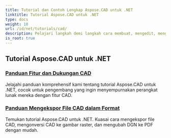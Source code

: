 ```yaml
---
title: Tutorial dan Contoh Lengkap Aspose.CAD untuk .NET
linktitle: Tutorial Aspose.CAD untuk .NET
type: docs
weight: 10
url: /id/net/tutorials/cad/
description: Pelajari langkah demi langkah cara membuat, mengedit, mengonversi, dan memanipulasi gambar CAD dalam aplikasi .NET Anda dengan mudah dan efisien. Sempurna untuk pemula dan profesional.
is_root: true
---
```


## Tutorial Aspose.CAD untuk .NET
### [Panduan Fitur dan Dukungan CAD](./guide-to-cad-features-and-support/)
Jelajahi panduan komprehensif kami tentang tutorial Aspose.CAD untuk .NET, cocok untuk pengembang yang ingin menyempurnakan perangkat lunak mereka dengan fitur CAD.
### [Panduan Mengekspor File CAD dalam Format](./guide-to-exporting-cad-format/)
Temukan tutorial Aspose.CAD untuk .NET. Kuasai cara mengekspor file CAD, mengonversi CAD ke gambar raster, dan mengubah DGN ke PDF dengan mudah.